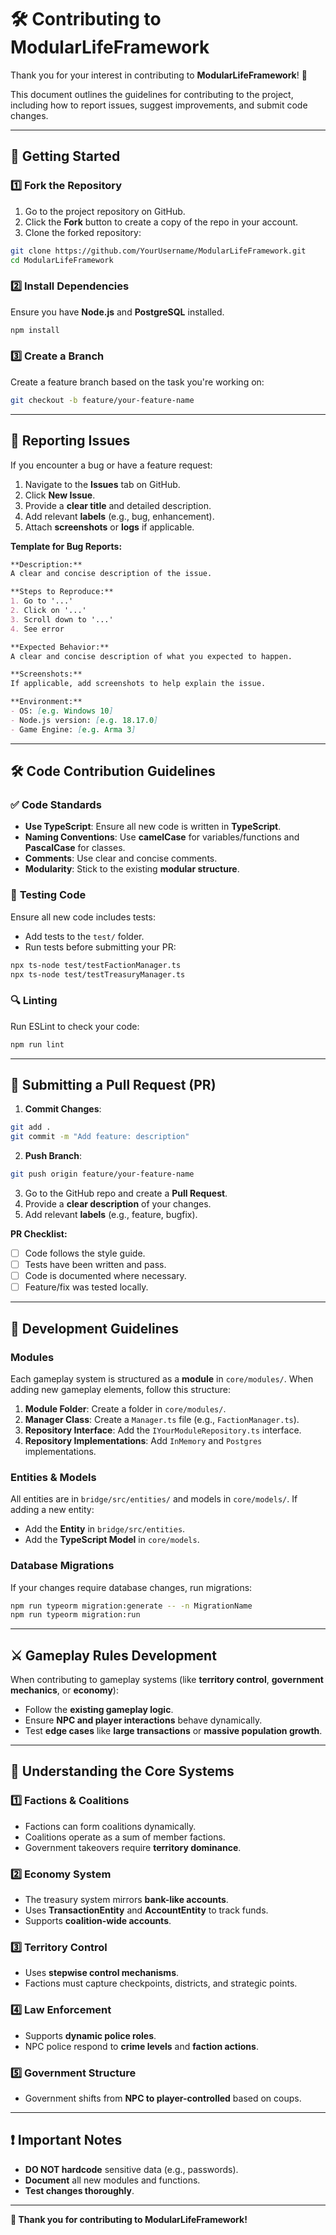 # 🛠️ Contributing to ModularLifeFramework

Thank you for your interest in contributing to **ModularLifeFramework**! 🎉

This document outlines the guidelines for contributing to the project, including how to report issues, suggest improvements, and submit code changes.

---

## 🚀 **Getting Started**

### 1️⃣ **Fork the Repository**

1. Go to the project repository on GitHub.
2. Click the **Fork** button to create a copy of the repo in your account.
3. Clone the forked repository:

```bash
git clone https://github.com/YourUsername/ModularLifeFramework.git
cd ModularLifeFramework
```

### 2️⃣ **Install Dependencies**

Ensure you have **Node.js** and **PostgreSQL** installed.

```bash
npm install
```

### 3️⃣ **Create a Branch**

Create a feature branch based on the task you're working on:

```bash
git checkout -b feature/your-feature-name
```

---

## 🐞 **Reporting Issues**

If you encounter a bug or have a feature request:

1. Navigate to the **Issues** tab on GitHub.
2. Click **New Issue**.
3. Provide a **clear title** and detailed description.
4. Add relevant **labels** (e.g., bug, enhancement).
5. Attach **screenshots** or **logs** if applicable.

**Template for Bug Reports:**
```markdown
**Description:**
A clear and concise description of the issue.

**Steps to Reproduce:**
1. Go to '...'
2. Click on '...'
3. Scroll down to '...'
4. See error

**Expected Behavior:**
A clear and concise description of what you expected to happen.

**Screenshots:**
If applicable, add screenshots to help explain the issue.

**Environment:**
- OS: [e.g. Windows 10]
- Node.js version: [e.g. 18.17.0]
- Game Engine: [e.g. Arma 3]
```

---

## 🛠️ **Code Contribution Guidelines**

### ✅ **Code Standards**

- **Use TypeScript**: Ensure all new code is written in **TypeScript**.
- **Naming Conventions**: Use **camelCase** for variables/functions and **PascalCase** for classes.
- **Comments**: Use clear and concise comments.
- **Modularity**: Stick to the existing **modular structure**.

### 🧪 **Testing Code**

Ensure all new code includes tests:

- Add tests to the `test/` folder.
- Run tests before submitting your PR:

```bash
npx ts-node test/testFactionManager.ts
npx ts-node test/testTreasuryManager.ts
```

### 🔍 **Linting**

Run ESLint to check your code:

```bash
npm run lint
```

---

## 🔁 **Submitting a Pull Request (PR)**

1. **Commit Changes**:

```bash
git add .
git commit -m "Add feature: description"
```

2. **Push Branch**:

```bash
git push origin feature/your-feature-name
```

3. Go to the GitHub repo and create a **Pull Request**.
4. Provide a **clear description** of your changes.
5. Add relevant **labels** (e.g., feature, bugfix).

**PR Checklist:**
- [ ] Code follows the style guide.
- [ ] Tests have been written and pass.
- [ ] Code is documented where necessary.
- [ ] Feature/fix was tested locally.

---

## 🌱 **Development Guidelines**

### **Modules**
Each gameplay system is structured as a **module** in `core/modules/`. When adding new gameplay elements, follow this structure:

1. **Module Folder**: Create a folder in `core/modules/`.
2. **Manager Class**: Create a `Manager.ts` file (e.g., `FactionManager.ts`).
3. **Repository Interface**: Add the `IYourModuleRepository.ts` interface.
4. **Repository Implementations**: Add `InMemory` and `Postgres` implementations.

### **Entities & Models**

All entities are in `bridge/src/entities/` and models in `core/models/`. If adding a new entity:

- Add the **Entity** in `bridge/src/entities`.
- Add the **TypeScript Model** in `core/models`.

### **Database Migrations**

If your changes require database changes, run migrations:

```bash
npm run typeorm migration:generate -- -n MigrationName
npm run typeorm migration:run
```

---

## ⚔️ **Gameplay Rules Development**

When contributing to gameplay systems (like **territory control**, **government mechanics**, or **economy**):

- Follow the **existing gameplay logic**.
- Ensure **NPC and player interactions** behave dynamically.
- Test **edge cases** like **large transactions** or **massive population growth**.

---

## 🧠 **Understanding the Core Systems**

### 1️⃣ **Factions & Coalitions**
- Factions can form coalitions dynamically.
- Coalitions operate as a sum of member factions.
- Government takeovers require **territory dominance**.

### 2️⃣ **Economy System**
- The treasury system mirrors **bank-like accounts**.
- Uses **TransactionEntity** and **AccountEntity** to track funds.
- Supports **coalition-wide accounts**.

### 3️⃣ **Territory Control**
- Uses **stepwise control mechanisms**.
- Factions must capture checkpoints, districts, and strategic points.

### 4️⃣ **Law Enforcement**
- Supports **dynamic police roles**.
- NPC police respond to **crime levels** and **faction actions**.

### 5️⃣ **Government Structure**
- Government shifts from **NPC to player-controlled** based on coups.

---

## ❗ **Important Notes**

- **DO NOT hardcode** sensitive data (e.g., passwords).
- **Document** all new modules and functions.
- **Test changes thoroughly**.

---

**💙 Thank you for contributing to ModularLifeFramework!**

